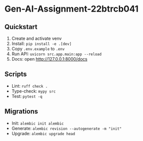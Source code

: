 # Gen-AI-Assignment-22btrcb041

## Quickstart
1. Create and activate venv
2. Install: `pip install -e .[dev]`
3. Copy `.env.example` to `.env`
4. Run API: `uvicorn src.app.main:app --reload`
5. Docs: open http://127.0.0.1:8000/docs

## Scripts
- Lint: `ruff check .`
- Type-check: `mypy src`
- Test: `pytest -q`

## Migrations
- Init: `alembic init alembic`
- Generate: `alembic revision --autogenerate -m "init"`
- Upgrade: `alembic upgrade head`
